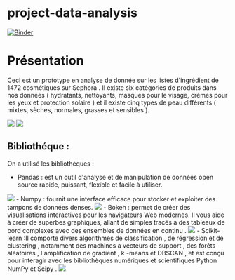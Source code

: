 # project-data-analysis
[![Binder](https://mybinder.org/badge_logo.svg)](https://mybinder.org/v2/gh/nakiagaddour/project-data-analysis/main?filepath=notebook.ipynb)

# Présentation 
<p>Ceci est un prototype en analyse de donnée sur les listes d'ingrédient de 1472 cosmétiques sur Sephora .
Il existe six catégories de produits dans nos données ( hydratants, nettoyants, masques pour le visage, crèmes pour les yeux et protection solaire ) et il existe cinq types de peau différents ( mixtes, sèches, normales, grasses et sensibles ).</p>
<img src="./../src/p1.webp">
<img src="./../src/pro.jpg">

## Bibliothéque : 
On a utilisé les bibliothèques : 
 - Pandas :  est un outil d'analyse et de manipulation de données open source rapide, puissant, flexible et facile à utiliser.
  <img src="./../src/pandas.png">
 - Numpy : fournit une interface efficace pour stocker et exploiter des tampons de données denses.
  <img src="./../src/numpy.jpeg">
 - Bokeh : permet de créer des visualisations interactives pour les navigateurs Web modernes. Il vous aide à créer de superbes graphiques, allant de simples tracés à des tableaux de bord complexes avec des ensembles de données en continu .
  <img src="./../src/bokeh.jpeg">
 -  Scikit-learn  :Il comporte divers algorithmes de classification , de régression et de clustering , notamment des machines à vecteurs de support , des forêts aléatoires , l'amplification de gradient , k -means et DBSCAN , et est conçu pour interagir avec les bibliothèques numériques et scientifiques Python NumPy et Scipy .
  <img src="./../src/Scikit-Learn.jpg">
  
  
  